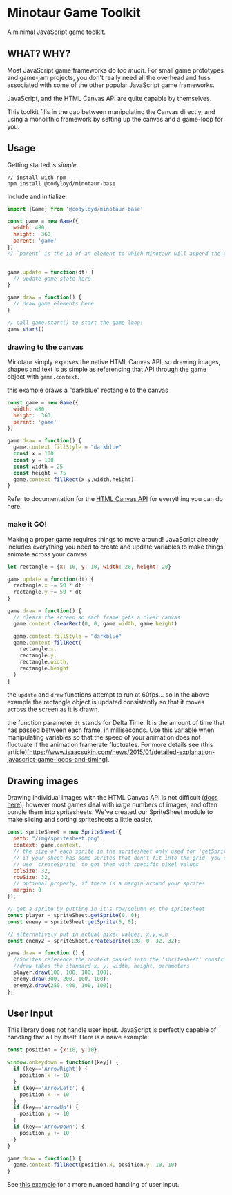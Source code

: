 # Minotaur Game Toolkit

A minimal JavaScript game toolkit.

## WHAT? WHY?

Most JavaScript game frameworks do _too much_.  For small game prototypes and game-jam projects, you don't really need all the overhead and fuss associated with some of the other popular JavaScript game frameworks.

JavaScript, and the HTML Canvas API are quite capable by themselves.

This toolkit fills in the gap between manipulating the Canvas directly, and using a monolithic framework by setting up the canvas and a game-loop for you.

## Usage

Getting started is _simple_.
```
// install with npm
npm install @codyloyd/minotaur-base
```

Include and initialize: 
```javascript
import {Game} from '@codyloyd/minotaur-base'

const game = new Game({
  width: 480,
  height:  360,
  parent: 'game'
})
// `parent` is the id of an element to which Minotaur will append the game-canvas


game.update = function(dt) {
  // update game state here
}

game.draw = function() {
  // draw game elements here
}

// call game.start() to start the game loop!
game.start()
```

### drawing to the canvas

Minotaur simply exposes the native HTML Canvas API, so drawing images, shapes and text is as simple as referencing that API through the game object with `game.context`.

this example draws a "darkblue" rectangle to the canvas
```javascript
const game = new Game({
  width: 480,
  height:  360,
  parent: 'game'
})

game.draw = function() {
  game.context.fillStyle = "darkblue"
  const x = 100
  const y = 100
  const width = 25
  const height = 75
  game.context.fillRect(x,y,width,height)
}
```

Refer to documentation for the [HTML Canvas API](https://developer.mozilla.org/en-US/docs/Web/API/CanvasRenderingContext2D) for everything you can do here. 

### make it GO!
Making a proper game requires things to move around! JavaScript already includes everything you need to create and update variables to make things animate across your canvas.
```javascript
let rectangle = {x: 10, y: 10, width: 20, height: 20}

game.update = function(dt) {
  rectangle.x += 50 * dt
  rectangle.y += 50 * dt
}

game.draw = function() {
  // clears the screen so each frame gets a clear canvas
  game.context.clearRect(0, 0, game.width, game.height)

  game.context.fillStyle = "darkblue"
  game.context.fillRect(
    rectangle.x,
    rectangle.y,
    rectangle.width,
    rectangle.height
  )
}
```
the `update` and `draw` functions attempt to run at 60fps... so in the above example the rectangle object is updated consistently so that it moves across the screen as it is drawn.

the function parameter `dt` stands for Delta Time. It is the amount of time that has passed between each frame, in milliseconds.  Use this variable when manipulating variables so that the speed of your animation does not fluctuate if the animation framerate fluctuates.  For more details see (this article)[https://www.isaacsukin.com/news/2015/01/detailed-explanation-javascript-game-loops-and-timing].

## Drawing images

Drawing individual images with the HTML Canvas API is not difficult ([docs here](https://developer.mozilla.org/en-US/docs/Web/API/CanvasRenderingContext2D/drawImage)), however most games deal with _large_ numbers of images, and often bundle them into spritesheets.  We've created our SpriteSheet module to make slicing and sorting spritesheets a little easier.

```javascript
const spriteSheet = new SpriteSheet({
  path: "/img/spritesheet.png",
  context: game.context,
  // the size of each sprite in the spritesheet only used for 'getSprite'
  // if your sheet has some sprites that don't fit into the grid, you can
  // use `createSprite` to get them with specific pixel values
  colSize: 32,
  rowSize: 32,
  // optional property, if there is a margin around your sprites
  margin: 0
});

// get a sprite by putting in it's row/column on the spritesheet
const player = spriteSheet.getSprite(0, 0);
const enemy = spriteSheet.getSprite(5, 0);

// alternatively put in actual pixel values, x,y,w,h
const enemy2 = spriteSheet.createSprite(128, 0, 32, 32);

game.draw = function () {
  //Sprites reference the context passed into the 'spritesheet' constructor
  //draw takes the standard x, y, width, height, parameters
  player.draw(100, 100, 100, 100);
  enemy.draw(300, 200, 100, 100);
  enemy2.draw(250, 400, 100, 100);
};
```

## User Input

This library does not handle user input.  JavaScript is perfectly capable of handling that all by itself.  Here is a naive example: 

```javascript
const position = {x:10, y:10}

window.onkeydown = function({key}) {
  if (key=='ArrowRight') {
    position.x += 10
  }
  if (key=='ArrowLeft') {
    position.x -= 10
  }
  if (key=='ArrowUp') {
    position.y -= 10
  }
  if (key=='ArrowDown') {
    position.y += 10
  }
}

game.draw = function() {
  game.context.fillRect(position.x, position.y, 10, 10)
}
```

See [this example](https://github.com/codyloyd/tiny-pong/blob/master/src/index.js#L15) for a more nuanced handling of user input.
